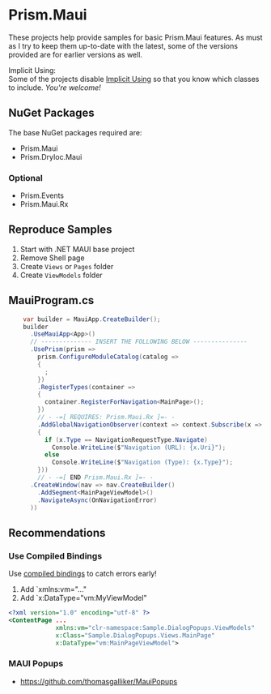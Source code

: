 # Prism.Maui

These projects help provide samples for basic Prism.Maui features. As must as I try to keep them up-to-date with the latest, some of the versions provided are for earlier versions as well.

Implicit Using:<br/>
Some of the projects disable [Implicit Using](https://devblogs.microsoft.com/dotnet/welcome-to-csharp-10/) so that you know which classes to include. _You're welcome!_

## NuGet Packages

The base NuGet packages required are:

* Prism.Maui
* Prism.DryIoc.Maui

### Optional

* Prism.Events
* Prism.Maui.Rx

## Reproduce Samples

1. Start with .NET MAUI base project
2. Remove Shell page
3. Create `Views` or `Pages` folder
4. Create `ViewModels` folder

## MauiProgram.cs

```cs
    var builder = MauiApp.CreateBuilder();
    builder
      .UseMauiApp<App>()
      // -------------- INSERT THE FOLLOWING BELOW ---------------
      .UsePrism(prism =>
        prism.ConfigureModuleCatalog(catalog =>
        {
          ;
        })
        .RegisterTypes(container =>
        {
          container.RegisterForNavigation<MainPage>();
        })
        // - -=[ REQUIRES: Prism.Maui.Rx ]=- -
        .AddGlobalNavigationObserver(context => context.Subscribe(x =>
        {
          if (x.Type == NavigationRequestType.Navigate)
            Console.WriteLine($"Navigation (URL): {x.Uri}");
          else
            Console.WriteLine($"Navigation (Type): {x.Type}");
        }))
        // - -=[ END Prism.Maui.Rx ]=- -
      .CreateWindow(nav => nav.CreateBuilder()
        .AddSegment<MainPageViewModel>()
        .NavigateAsync(OnNavigationError)
      ))
```

## Recommendations

### Use Compiled Bindings

Use [compiled bindings](https://learn.microsoft.com/en-us/dotnet/maui/fundamentals/data-binding/compiled-bindings?view=net-maui-8.0) to catch errors early!

1. Add `xmlns:vm="..."
2. Add `x:DataType="vm:MyViewModel"

```xml
<?xml version="1.0" encoding="utf-8" ?>
<ContentPage ...
             xmlns:vm="clr-namespace:Sample.DialogPopups.ViewModels"
             x:Class="Sample.DialogPopups.Views.MainPage"
             x:DataType="vm:MainPageViewModel">

```

### MAUI Popups

* https://github.com/thomasgalliker/MauiPopups
